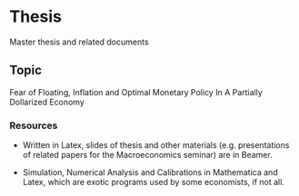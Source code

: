Thesis
======

Master thesis and related documents

## Topic

Fear of Floating, Inflation and Optimal Monetary Policy In A Partially Dollarized Economy

### Resources

+ Written in Latex, slides of thesis and other materials (e.g. presentations of related papers for
the Macroeconomics seminar) are in Beamer.

+ Simulation, Numerical Analysis and Calibrations in Mathematica and Latex, which are exotic
programs used by some economists, if not all.
